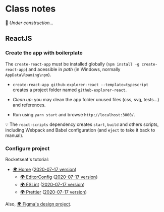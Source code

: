 # Class notes

🚧 _Under construction..._

## ReactJS

### Create the app with boilerplate

The `create-react-app` must be installed globally (`npm install -g create-react-app`) and acessible in _path_ (in Windows, normally `AppData\Roaming\npm`).

* `create-react-app github-explorer-react --template=typescript` creates a project folder named `github-explorer-react`.

* _Clean up_: you may clean the app folder unused files (css, svg, tests...) and references.

* Run using `yarn start` and browse `http://localhost:3000/`.

💡 The `react-scripts` dependency creates `start`, `build` and others scripts, including Webpack and Babel configuration (and `eject` to take it back to manual).

### Configure project

Rocketseat's tutorial:

* [🌍 Home](https://www.notion.so/Padr-es-de-projeto-com-ESLint-Prettier-e-EditorConfig-0b57b47a24724c859c0cf226aa0cc3a7) ([2020-07-17 version](Rocketseat-Notion-Padroes.md))
  * [🌍 EditorConfig](https://www.notion.so/EditorConfig-5f494ae4b47248c1b16681ff74d6766c) ([2020-07-17 version](Rocketseat-Notion-Padroes-EditorConfig.md))
  * [🌍 ESLint](https://www.notion.so/ESLint-7e455a7ac78b424892329ee064feaf99) ([2020-07-17 version](Rocketseat-Notion-Padroes-ESLint.md))
  * [🌍 Prettier](https://www.notion.so/Prettier-e2c6a3ec188c4cce8890a3e16a0d6425) ([2020-07-17 version](Rocketseat-Notion-Padroes-Prettier.md))

Also, [🌍 Figma's design project](https://www.figma.com/file/HOCmxfrElzLpI75LdzFLia/Github-Explorer?node-id=0%3A1).
